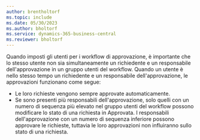```yaml
---
author: brentholtorf
ms.topic: include
ms.date: 05/30/2023
ms.author: bholtorf
ms.service: dynamics-365-business-central
ms.reviewer: bholtorf
---
```


Quando imposti gli utenti per i workflow di approvazione, è importante che lo stesso utente non sia simultaneamente un richiedente e un responsabile dell'approvazione in un gruppo utenti del workflow. Quando un utente è nello stesso tempo un richiedente e un responsabile dell'approvazione, le approvazioni funzionano come segue:

* Le loro richieste vengono sempre approvate automaticamente.
* Se sono presenti più responsabili dell'approvazione, solo quelli con un numero di sequenza più elevato nel gruppo utenti del workflow possono modificare lo stato di una richiesta in Approvata. I responsabili dell'approvazione con un numero di sequenza inferiore possono approvare le richieste, tuttavia le loro approvazioni non influiranno sullo stato di una richiesta.